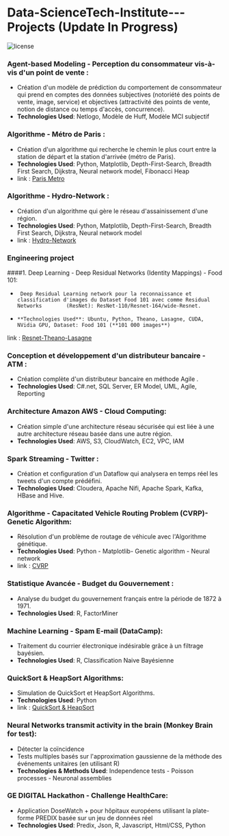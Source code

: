 # Data-ScienceTech-Institute---Projects (Update In Progress)

<img src="https://camo.githubusercontent.com/32c83af1243e238fb9907c2b7f4c85003b9cf902/68747470733a2f2f696d672e736869656c64732e696f2f707970692f6c2f616e74697370616d2e737667" alt="license" data-canonical-src="https://img.shields.io/pypi/l/antispam.svg" style="max-width:100%;">

###	Agent-based Modeling - Perception du consommateur vis-à-vis d'un point de vente :
  *	Création d'un modèle de prédiction du comportement de consommateur qui prend en comptes des données subjectives (notoriété des           points de vente, image, service) et objectives (attractivité des points de vente, notion de distance ou temps d'accès, concurrence).
  *	**Technologies Used**: Netlogo, Modèle de Huff, Modèle MCI subjectif

###	Algorithme - Métro de Paris :
  *	Création d'un algorithme qui recherche le chemin le plus court entre la station de départ et la station d'arrivée (métro de Paris). 
  *	**Technologies Used**: Python, Matplotlib, Depth-First-Search, Breadth First Search, Dijkstra, Neural network model, Fibonacci Heap
  * link : [Paris Metro](https://github.com/BTajini/Paris-Metro-Project)

###	Algorithme - Hydro-Network :
  *	Création d'un algorithme qui gère le réseau d'assainissement d'une région. 
  *	**Technologies Used**: Python, Matplotlib, Depth-First-Search, Breadth First Search, Dijkstra, Neural network model 
  * link : [Hydro-Network](https://github.com/BTajini/Project-of-Veolia-Hydro-Network)

###	Engineering project 
####1.  Deep Learning - Deep Residual Networks (Identity Mappings) - Food 101:
   *	  Deep Residual Learning network pour la reconnaissance et classification d'images du Dataset Food 101 avec comme Residual Networks        (ResNet): ResNet-110/Resnet-164/wide-Resnet.
   *	 **Technologies Used**: Ubuntu, Python, Theano, Lasagne, CUDA, NVidia GPU, Dataset: Food 101 (**101 000 images**)
   link : [Resnet-Theano-Lasagne](https://github.com/BTajini/Resnet-Theano)
    
###	Conception et développement d'un distributeur bancaire - ATM :
  *	Création complète d'un distributeur bancaire en méthode Agile .
  *	**Technologies Used**: C#.net, SQL Server, ER Model, UML, Agile, Reporting

###	Architecture Amazon AWS - Cloud Computing:
  *	Création simple d'une architecture réseau sécurisée qui est liée à une autre architecture réseau basée dans une autre région.  
  *	**Technologies Used**: AWS, S3, CloudWatch, EC2, VPC, IAM

###	Spark Streaming - Twitter :
  *	Création et configuration d'un Dataflow qui analysera en temps réel les tweets d'un compte prédéfini.
  *	**Technologies Used**: Cloudera, Apache Nifi, Apache Spark, Kafka, HBase and Hive.

###	Algorithme - Capacitated Vehicle Routing Problem (CVRP)- Genetic Algorithm:
  *	Résolution d'un problème de routage de véhicule avec l'Algorithme génétique. 
  *	**Technologies Used**: Python - Matplotlib- Genetic algorithm - Neural network
  * link : [CVRP](https://github.com/BTajini/CVRP-DHL-Algorithm)

###	Statistique Avancée - Budget du Gouvernement :
  *	Analyse du budget du gouvernement français entre la période de 1872 à 1971.
  *	**Technologies Used**: R, FactorMiner

###	Machine Learning - Spam E-mail (**DataCamp**):
  *	Traitement du courrier électronique indésirable grâce à un filtrage bayésien. 
  *	**Technologies Used**: R, Classification Naive Bayésienne

###	QuickSort & HeapSort Algorithms:
  *	Simulation de QuickSort et HeapSort Algorithms. 
  *	**Technologies Used**: Python 
  * link : [QuickSort & HeapSort](https://github.com/BTajini/QuickSort-HeapSort-Algorithm)
  
###	Neural Networks transmit activity in the brain (Monkey Brain for test):  
*	Détecter la coïncidence
*	Tests multiples basés sur l'approximation gaussienne de la méthode des événements unitaires (en utilisant R)
* **Technologies & Methods Used**: Independence tests - Poisson processes - Neuronal assemblies

###	GE DIGITAL Hackathon - Challenge HealthCare:  
*	Application DoseWatch + pour hôpitaux européens utilisant la plate-forme PREDIX basée sur un jeu de données réel
* **Technologies Used**: Predix, Json, R, Javascript, Html/CSS, Python 

